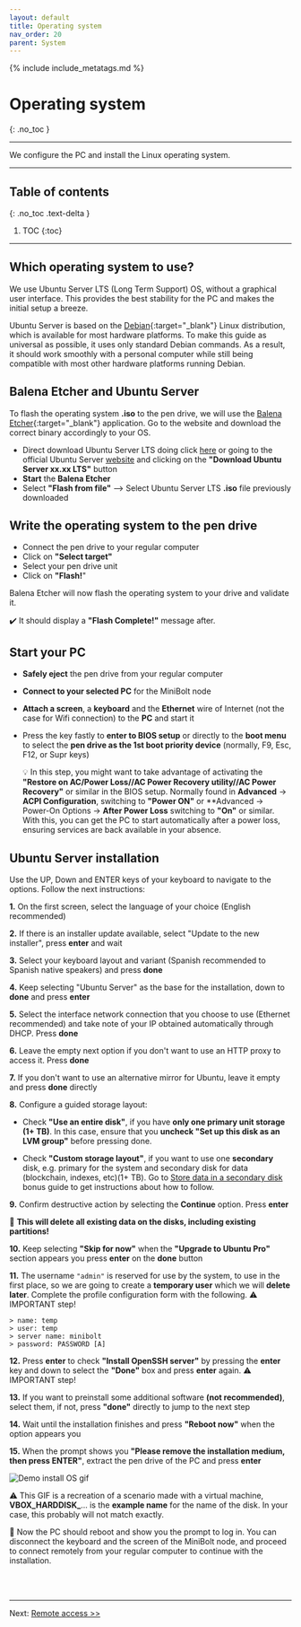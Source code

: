 ```yaml
---
layout: default
title: Operating system
nav_order: 20
parent: System
---
```

<!-- markdownlint-disable MD014 MD022 MD025 MD033 MD040 -->
{% include include_metatags.md %}

# Operating system

{: .no_toc }

---

We configure the PC and install the Linux operating system.

---

## Table of contents
{: .no_toc .text-delta }

1. TOC
{:toc}

---

## Which operating system to use?

We use Ubuntu Server LTS (Long Term Support) OS, without a graphical user interface.
This provides the best stability for the PC and makes the initial setup a breeze.

Ubuntu Server is based on the [Debian](https://www.debian.org/){:target="_blank"} Linux distribution, which is available for most hardware platforms.
To make this guide as universal as possible, it uses only standard Debian commands.
As a result, it should work smoothly with a personal computer while still being compatible with most other hardware platforms running Debian.

## Balena Etcher and Ubuntu Server

To flash the operating system **.iso** to the pen drive, we will use the [Balena Etcher](https://www.balena.io/etcher/){:target="_blank"} application. Go to the website and download the correct binary accordingly to your OS.

* Direct download Ubuntu Server LTS doing click [here](https://releases.ubuntu.com/22.04.2/ubuntu-22.04.2-live-server-amd64.iso) or going to the official Ubuntu Server [website](https://ubuntu.com/download/server) and clicking on the **"Download Ubuntu Server xx.xx LTS"** button
* **Start** the **Balena Etcher**
* Select **"Flash from file"** --> Select Ubuntu Server LTS **.iso** file previously downloaded

## Write the operating system to the pen drive

* Connect the pen drive to your regular computer
* Click on **"Select target"**
* Select your pen drive unit
* Click on **"Flash!**"

Balena Etcher will now flash the operating system to your drive and validate it.

✔️ It should display a **"Flash Complete!"** message after.

## Start your PC

* **Safely eject** the pen drive from your regular computer
* **Connect to your selected PC** for the MiniBolt node
* **Attach a screen**, a **keyboard** and the **Ethernet** wire of Internet (not the case for Wifi connection) to the **PC** and start it
* Press the key fastly to **enter to BIOS setup** or directly to the **boot menu** to select the **pen drive as the 1st boot priority device** (normally, F9, Esc, F12, or Supr keys)

   💡 In this step, you might want to take advantage of activating the **"Restore on AC/Power Loss//AC Power Recovery utility//AC Power Recovery"** or similar in the BIOS setup. Normally found in **Advanced** -> **ACPI Configuration**, switching to **"Power ON"** or **Advanced -> Power-On Options -> **After Power Loss** switching to **"On"** or similar. With this, you can get the PC to start automatically after a power loss, ensuring services are back available in your absence.

## Ubuntu Server installation

Use the UP, Down and ENTER keys of your keyboard to navigate to the options. Follow the next instructions:

**1.** On the first screen, select the language of your choice (English recommended)

**2.** If there is an installer update available, select "Update to the new installer", press **enter** and wait

**3.** Select your keyboard layout and variant (Spanish recommended to Spanish native speakers) and press **done**

**4.** Keep selecting "Ubuntu Server" as the base for the installation, down to **done** and press **enter**

**5.** Select the interface network connection that you choose to use (Ethernet recommended) and take note of your IP obtained automatically through DHCP. Press **done**

**6.** Leave the empty next option if you don't want to use an HTTP proxy to access it. Press **done**

**7.** If you don't want to use an alternative mirror for Ubuntu, leave it empty and press **done** directly

**8.** Configure a guided storage layout:

* Check **"Use an entire disk"**, if you have **only one primary unit storage (1+ TB)**. In this case, ensure that you **uncheck "Set up this disk as an LVM group"** before pressing done.

* Check **"Custom storage layout"**, if you want to use one **secondary** disk, e.g. primary for the system and secondary disk for data (blockchain, indexes, etc)(1+ TB).
    Go to [Store data in a secondary disk](../bonus/system/store-data-secondary-disk.md) bonus guide to get instructions about how to follow.

**9.** Confirm destructive action by selecting the **Continue** option. Press **enter**

🚨 **This will delete all existing data on the disks, including existing partitions!**

**10.** Keep selecting **"Skip for now"** when the **"Upgrade to Ubuntu Pro"** section appears you press **enter** on the **done** button

**11.** The username `"admin"` is reserved for use by the system, to use in the first place, so we are going to create a **temporary user** which we will **delete later**. Complete the profile configuration form with the following. ⚠️ IMPORTANT step!

    > name: temp
    > user: temp
    > server name: minibolt
    > password: PASSWORD [A]

**12.** Press **enter** to check **"Install OpenSSH server"** by pressing the **enter** key and down to select the **"Done"** box and press **enter** again. ⚠️ IMPORTANT step!

**13.** If you want to preinstall some additional software **(not recommended)**, select them, if not, press **"done"** directly to jump to the next step

**14.** Wait until the installation finishes and press **"Reboot now"** when the option appears you

**15.** When the prompt shows you **"Please remove the installation medium, then press ENTER"**, extract the pen drive of the PC and press **enter**

![Demo install OS gif](../../resources/demo-install-os.gif)

⚠️ This GIF is a recreation of a scenario made with a virtual machine, **VBOX_HARDDISK_**... is the **example name** for the name of the disk. In your case, this probably will not match exactly.

🥳 Now the PC should reboot and show you the prompt to log in. You can disconnect the keyboard and the screen of the MiniBolt node, and proceed to connect remotely from your regular computer to continue with the installation.

<br /><br />

---

Next: [Remote access >>](remote-access.md)
